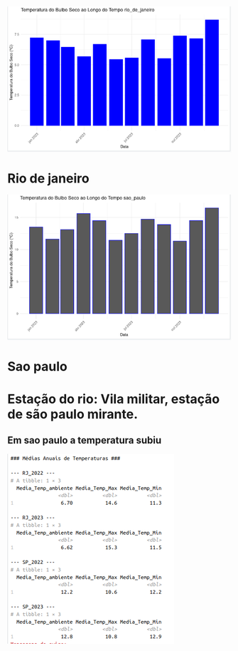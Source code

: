 ![alt text](image.png)
#   Rio de janeiro
![alt text](image-1.png)
#   Sao paulo

# Estação do rio: Vila militar, estação de são paulo mirante. 
## Em sao paulo a temperatura subiu 
![alt text](image-2.png)